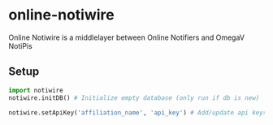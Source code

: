 online-notiwire
===============

Online Notiwire is a middlelayer between Online Notifiers and OmegaV NotiPis


Setup
------------

```python
import notiwire
notiwire.initDB() # Initialize empty database (only run if db is new)

notiwire.setApiKey('affiliation_name', 'api_key') # Add/update api keys
```
